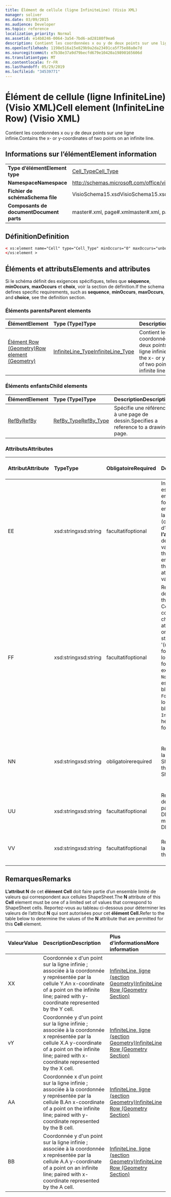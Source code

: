 ```yaml
---
title: Élément de cellule (ligne InfiniteLine) (Visio XML)
manager: soliver
ms.date: 03/09/2015
ms.audience: Developer
ms.topic: reference
localization_priority: Normal
ms.assetid: e14b8246-0064-3a54-7bd6-ad28180f9ea6
description: Contient les coordonnées x ou y de deux points sur une ligne infinie.
ms.openlocfilehash: 1198e516a15e829b9a2da23491ca5f75e88a8e7d
ms.sourcegitcommit: e7b38e37a9d79becfd679e10420a19890165606d
ms.translationtype: MT
ms.contentlocale: fr-FR
ms.lasthandoff: 05/29/2019
ms.locfileid: "34539771"
---
```

# <a name="cell-element-infiniteline-row-visio-xml"></a><span data-ttu-id="46d05-103">Élément de cellule (ligne InfiniteLine) (Visio XML)</span><span class="sxs-lookup"><span data-stu-id="46d05-103">Cell element (InfiniteLine Row) (Visio XML)</span></span>

<span data-ttu-id="46d05-104">Contient les coordonnées x ou y de deux points sur une ligne infinie.</span><span class="sxs-lookup"><span data-stu-id="46d05-104">Contains the x- or y-coordinates of two points on an infinite line.</span></span>
  
## <a name="element-information"></a><span data-ttu-id="46d05-105">Informations sur l’élément</span><span class="sxs-lookup"><span data-stu-id="46d05-105">Element information</span></span>

|||
|:-----|:-----|
|<span data-ttu-id="46d05-106">**Type d’élément**</span><span class="sxs-lookup"><span data-stu-id="46d05-106">**Element type**</span></span> <br/> |[<span data-ttu-id="46d05-107">Cell_Type</span><span class="sxs-lookup"><span data-stu-id="46d05-107">Cell_Type</span></span>](cell_type-complextypevisio-xml.md) <br/> |
|<span data-ttu-id="46d05-108">**Namespace**</span><span class="sxs-lookup"><span data-stu-id="46d05-108">**Namespace**</span></span> <br/> |http://schemas.microsoft.com/office/visio/2012/main  <br/> |
|<span data-ttu-id="46d05-109">**Fichier de schéma**</span><span class="sxs-lookup"><span data-stu-id="46d05-109">**Schema file**</span></span> <br/> |<span data-ttu-id="46d05-110">VisioSchema15.xsd</span><span class="sxs-lookup"><span data-stu-id="46d05-110">VisioSchema15.xsd</span></span>  <br/> |
|<span data-ttu-id="46d05-111">**Composants de document**</span><span class="sxs-lookup"><span data-stu-id="46d05-111">**Document parts**</span></span> <br/> |<span data-ttu-id="46d05-112">master#.xml, page#.xml</span><span class="sxs-lookup"><span data-stu-id="46d05-112">master#.xml, page#.xml</span></span>  <br/> |
   
## <a name="definition"></a><span data-ttu-id="46d05-113">Définition</span><span class="sxs-lookup"><span data-stu-id="46d05-113">Definition</span></span>

```XML
< xs:element name="Cell" type="Cell_Type" minOccurs="0" maxOccurs="unbounded" >
</xs:element >
```

## <a name="elements-and-attributes"></a><span data-ttu-id="46d05-114">Éléments et attributs</span><span class="sxs-lookup"><span data-stu-id="46d05-114">Elements and attributes</span></span>

<span data-ttu-id="46d05-115">Si le schéma définit des exigences spécifiques, telles que **séquence**, **minOccurs**, **maxOccurs** et **choix**, voir la section de définition.</span><span class="sxs-lookup"><span data-stu-id="46d05-115">If the schema defines specific requirements, such as **sequence**, **minOccurs**, **maxOccurs**, and **choice**, see the definition section.</span></span> 
  
### <a name="parent-elements"></a><span data-ttu-id="46d05-116">Éléments parents</span><span class="sxs-lookup"><span data-stu-id="46d05-116">Parent elements</span></span>

|<span data-ttu-id="46d05-117">**Élément**</span><span class="sxs-lookup"><span data-stu-id="46d05-117">**Element**</span></span>|<span data-ttu-id="46d05-118">**Type (Type)**</span><span class="sxs-lookup"><span data-stu-id="46d05-118">**Type**</span></span>|<span data-ttu-id="46d05-119">**Description**</span><span class="sxs-lookup"><span data-stu-id="46d05-119">**Description**</span></span>|
|:-----|:-----|:-----|
|[<span data-ttu-id="46d05-120">Élément Row (Geometry)</span><span class="sxs-lookup"><span data-stu-id="46d05-120">Row element (Geometry)</span></span>](row-element-geometry-sectionvisio-xml.md) <br/> |[<span data-ttu-id="46d05-121">InfiniteLine_Type</span><span class="sxs-lookup"><span data-stu-id="46d05-121">InfiniteLine_Type</span></span>](infiniteline_type-complextypevisio-xml.md) <br/> |<span data-ttu-id="46d05-122">Contient les coordonnées x ou y de deux points sur une ligne infinie.</span><span class="sxs-lookup"><span data-stu-id="46d05-122">Contains the x- or y-coordinates of two points on an infinite line.</span></span>  <br/> |
   
### <a name="child-elements"></a><span data-ttu-id="46d05-123">Éléments enfants</span><span class="sxs-lookup"><span data-stu-id="46d05-123">Child elements</span></span>

|<span data-ttu-id="46d05-124">**Élément**</span><span class="sxs-lookup"><span data-stu-id="46d05-124">**Element**</span></span>|<span data-ttu-id="46d05-125">**Type (Type)**</span><span class="sxs-lookup"><span data-stu-id="46d05-125">**Type**</span></span>|<span data-ttu-id="46d05-126">**Description**</span><span class="sxs-lookup"><span data-stu-id="46d05-126">**Description**</span></span>|
|:-----|:-----|:-----|
|[<span data-ttu-id="46d05-127">RefBy</span><span class="sxs-lookup"><span data-stu-id="46d05-127">RefBy</span></span>](refby-element-cell_type-complextypevisio-xml.md) <br/> |[<span data-ttu-id="46d05-128">RefBy_Type</span><span class="sxs-lookup"><span data-stu-id="46d05-128">RefBy_Type</span></span>](refby_type-complextypevisio-xml.md) <br/> |<span data-ttu-id="46d05-129">Spécifie une référence à une page de dessin.</span><span class="sxs-lookup"><span data-stu-id="46d05-129">Specifies a reference to a drawing page.</span></span>  <br/> |
   
### <a name="attributes"></a><span data-ttu-id="46d05-130">Attributs</span><span class="sxs-lookup"><span data-stu-id="46d05-130">Attributes</span></span>

|<span data-ttu-id="46d05-131">**Attribut**</span><span class="sxs-lookup"><span data-stu-id="46d05-131">**Attribute**</span></span>|<span data-ttu-id="46d05-132">**Type**</span><span class="sxs-lookup"><span data-stu-id="46d05-132">**Type**</span></span>|<span data-ttu-id="46d05-133">**Obligatoire**</span><span class="sxs-lookup"><span data-stu-id="46d05-133">**Required**</span></span>|<span data-ttu-id="46d05-134">**Description**</span><span class="sxs-lookup"><span data-stu-id="46d05-134">**Description**</span></span>|<span data-ttu-id="46d05-135">**Valeurs possibles**</span><span class="sxs-lookup"><span data-stu-id="46d05-135">**Possible values**</span></span>|
|:-----|:-----|:-----|:-----|:-----|
|<span data-ttu-id="46d05-136">E</span><span class="sxs-lookup"><span data-stu-id="46d05-136">E</span></span>  <br/> |<span data-ttu-id="46d05-137">xsd:string</span><span class="sxs-lookup"><span data-stu-id="46d05-137">xsd:string</span></span>  <br/> |<span data-ttu-id="46d05-138">facultatif</span><span class="sxs-lookup"><span data-stu-id="46d05-138">optional</span></span>  <br/> |<span data-ttu-id="46d05-139">Indique que la formule est évaluée à une erreur.</span><span class="sxs-lookup"><span data-stu-id="46d05-139">Indicates that the formula evaluates to an error.</span></span> <span data-ttu-id="46d05-140">La valeur de **E** est la valeur actuelle (chaîne de message d’erreur) ; la valeur de **l’attribut V** est la dernière valeur valide.</span><span class="sxs-lookup"><span data-stu-id="46d05-140">The value of **E** is the current value (an error message string); the value of the **V** attribute is the last valid value.</span></span>  <br/> |<span data-ttu-id="46d05-141">Chaîne de message d’erreur.</span><span class="sxs-lookup"><span data-stu-id="46d05-141">An error message string.</span></span>  <br/> |
|<span data-ttu-id="46d05-142">F</span><span class="sxs-lookup"><span data-stu-id="46d05-142">F</span></span>  <br/> |<span data-ttu-id="46d05-143">xsd:string</span><span class="sxs-lookup"><span data-stu-id="46d05-143">xsd:string</span></span>  <br/> |<span data-ttu-id="46d05-144">facultatif</span><span class="sxs-lookup"><span data-stu-id="46d05-144">optional</span></span>  <br/> | <span data-ttu-id="46d05-145">Représente la formule de l’élément.</span><span class="sxs-lookup"><span data-stu-id="46d05-145">Represents the element's formula.</span></span> <span data-ttu-id="46d05-146">Cet attribut peut contenir l’une des chaînes suivantes :</span><span class="sxs-lookup"><span data-stu-id="46d05-146">This attribute can contain one of the following strings:</span></span>  <br/>  <span data-ttu-id="46d05-147">'(une formule)' si la formule existe localement</span><span class="sxs-lookup"><span data-stu-id="46d05-147">'(some formula)' if the formula exists locally</span></span>  <br/>  <span data-ttu-id="46d05-148">`No Formula` si la formule est supprimée ou bloquée localement</span><span class="sxs-lookup"><span data-stu-id="46d05-148">`No Formula` if the formula is locally deleted or blocked</span></span>  <br/>  <span data-ttu-id="46d05-149">`Inh` si la formule est héritée.</span><span class="sxs-lookup"><span data-stu-id="46d05-149">`Inh` if the formula is inherited.</span></span>  <br/> |<span data-ttu-id="46d05-150">Formule.</span><span class="sxs-lookup"><span data-stu-id="46d05-150">A formula.</span></span>  <br/> |
|<span data-ttu-id="46d05-151">N</span><span class="sxs-lookup"><span data-stu-id="46d05-151">N</span></span>  <br/> |<span data-ttu-id="46d05-152">xsd:string</span><span class="sxs-lookup"><span data-stu-id="46d05-152">xsd:string</span></span>  <br/> |<span data-ttu-id="46d05-153">obligatoire</span><span class="sxs-lookup"><span data-stu-id="46d05-153">required</span></span>  <br/> |<span data-ttu-id="46d05-154">Représente le nom de la cellule ShapeSheet.</span><span class="sxs-lookup"><span data-stu-id="46d05-154">Represents the name of the ShapeSheet cell.</span></span>  <br/> |<span data-ttu-id="46d05-155">Nom de la cellule ShapeSheet.</span><span class="sxs-lookup"><span data-stu-id="46d05-155">The name of the ShapeSheet cell.</span></span>  <br/> <span data-ttu-id="46d05-156">Voir la section Remarques ci-dessous.</span><span class="sxs-lookup"><span data-stu-id="46d05-156">See the Remarks section below.</span></span>  <br/> |
|<span data-ttu-id="46d05-157">U</span><span class="sxs-lookup"><span data-stu-id="46d05-157">U</span></span>  <br/> |<span data-ttu-id="46d05-158">xsd:string</span><span class="sxs-lookup"><span data-stu-id="46d05-158">xsd:string</span></span>  <br/> |<span data-ttu-id="46d05-159">facultatif</span><span class="sxs-lookup"><span data-stu-id="46d05-159">optional</span></span>  <br/> |<span data-ttu-id="46d05-160">Représente une unité de mesure La valeur par défaut est DL.</span><span class="sxs-lookup"><span data-stu-id="46d05-160">Represents a unit of measure The default is DL.</span></span>  <br/> |<span data-ttu-id="46d05-161">Unités de la cellule.</span><span class="sxs-lookup"><span data-stu-id="46d05-161">The units of the cell.</span></span>  <br/> |
|<span data-ttu-id="46d05-162">V</span><span class="sxs-lookup"><span data-stu-id="46d05-162">V</span></span>  <br/> |<span data-ttu-id="46d05-163">xsd:string</span><span class="sxs-lookup"><span data-stu-id="46d05-163">xsd:string</span></span>  <br/> |<span data-ttu-id="46d05-164">facultatif</span><span class="sxs-lookup"><span data-stu-id="46d05-164">optional</span></span>  <br/> |<span data-ttu-id="46d05-165">Représente la valeur de la cellule.</span><span class="sxs-lookup"><span data-stu-id="46d05-165">Represents the value of the cell.</span></span>  <br/> |<span data-ttu-id="46d05-166">Valeur de la cellule ShapeSheet.</span><span class="sxs-lookup"><span data-stu-id="46d05-166">The value of the ShapeSheet cell.</span></span>  <br/> |
   
## <a name="remarks"></a><span data-ttu-id="46d05-167">Remarques</span><span class="sxs-lookup"><span data-stu-id="46d05-167">Remarks</span></span>

<span data-ttu-id="46d05-168">**L’attribut N** de cet **élément Cell** doit faire partie d’un ensemble limité de valeurs qui correspondent aux cellules ShapeSheet.</span><span class="sxs-lookup"><span data-stu-id="46d05-168">The **N** attribute of this **Cell** element must be one of a limited set of values that correspond to ShapeSheet cells.</span></span> <span data-ttu-id="46d05-169">Reportez-vous au tableau ci-dessous pour déterminer les valeurs de l’attribut **N** qui sont autorisées pour cet **élément Cell.**</span><span class="sxs-lookup"><span data-stu-id="46d05-169">Refer to the table below to determine the values of the **N** attribute that are permitted for this **Cell** element.</span></span> 
  
|<span data-ttu-id="46d05-170">**Valeur**</span><span class="sxs-lookup"><span data-stu-id="46d05-170">**Value**</span></span>|<span data-ttu-id="46d05-171">**Description**</span><span class="sxs-lookup"><span data-stu-id="46d05-171">**Description**</span></span>|<span data-ttu-id="46d05-172">**Plus d’informations**</span><span class="sxs-lookup"><span data-stu-id="46d05-172">**More information**</span></span>|
|:-----|:-----|:-----|
|<span data-ttu-id="46d05-173">X</span><span class="sxs-lookup"><span data-stu-id="46d05-173">X</span></span>  <br/> |<span data-ttu-id="46d05-174">Coordonnée x d'un point sur la ligne infinie ; associée à la coordonnée y représentée par la cellule Y.</span><span class="sxs-lookup"><span data-stu-id="46d05-174">An x-coordinate of a point on the infinite line; paired with y-coordinate represented by the Y cell.</span></span>  <br/> |[<span data-ttu-id="46d05-175">InfiniteLine, ligne (section Geometry)</span><span class="sxs-lookup"><span data-stu-id="46d05-175">InfiniteLine Row (Geometry Section)</span></span>](infiniteline-row-geometry-section.md) <br/> |
|<span data-ttu-id="46d05-176">v</span><span class="sxs-lookup"><span data-stu-id="46d05-176">Y</span></span>  <br/> |<span data-ttu-id="46d05-177">Coordonnée y d'un point sur la ligne infinie ; associée à la coordonnée x représentée par la cellule X.</span><span class="sxs-lookup"><span data-stu-id="46d05-177">A y-coordinate of a point on the infinite line; paired with x-coordinate represented by the X cell.</span></span>  <br/> |[<span data-ttu-id="46d05-178">InfiniteLine, ligne (section Geometry)</span><span class="sxs-lookup"><span data-stu-id="46d05-178">InfiniteLine Row (Geometry Section)</span></span>](infiniteline-row-geometry-section.md) <br/> |
|<span data-ttu-id="46d05-179">A</span><span class="sxs-lookup"><span data-stu-id="46d05-179">A</span></span>  <br/> |<span data-ttu-id="46d05-180">Coordonnée x d'un point sur la ligne infinie ; associée à la coordonnée y représentée par la cellule B.</span><span class="sxs-lookup"><span data-stu-id="46d05-180">An x-coordinate of a point on the infinite line; paired with y-coordinate represented by the B cell.</span></span>  <br/> |[<span data-ttu-id="46d05-181">InfiniteLine, ligne (section Geometry)</span><span class="sxs-lookup"><span data-stu-id="46d05-181">InfiniteLine Row (Geometry Section)</span></span>](infiniteline-row-geometry-section.md) <br/> |
|<span data-ttu-id="46d05-182">B</span><span class="sxs-lookup"><span data-stu-id="46d05-182">B</span></span>  <br/> |<span data-ttu-id="46d05-183">Coordonnée y d'un point sur la ligne infinie ; associée à la coordonnée x représentée par la cellule A.</span><span class="sxs-lookup"><span data-stu-id="46d05-183">A y-coordinate of a point on an infinite line; paired with x-coordinate represented by the A cell.</span></span>  <br/> |[<span data-ttu-id="46d05-184">InfiniteLine, ligne (section Geometry)</span><span class="sxs-lookup"><span data-stu-id="46d05-184">InfiniteLine Row (Geometry Section)</span></span>](infiniteline-row-geometry-section.md) <br/> |
   


